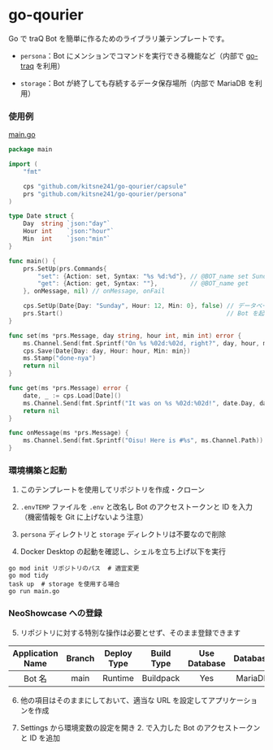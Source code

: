 # go-qourier

Go で traQ Bot を簡単に作るためのライブラリ兼テンプレートです。

- `persona`：Bot にメンションでコマンドを実行できる機能など（内部で [go-traq](https://github.com/traPtitech/go-traq) を利用）

- `storage`：Bot が終了しても存続するデータ保存場所（内部で MariaDB を利用）

### 使用例

[main.go](https://github.com/kitsne241/go-qourier/blob/main/main.go)

```go
package main

import (
	"fmt"

	cps "github.com/kitsne241/go-qourier/capsule"
	prs "github.com/kitsne241/go-qourier/persona"
)

type Date struct {
	Day  string `json:"day"`
	Hour int    `json:"hour"`
	Min  int    `json:"min"`
}

func main() {
	prs.SetUp(prs.Commands{
		"set": {Action: set, Syntax: "%s %d:%d"}, // @BOT_name set Sunday 21:00
		"get": {Action: get, Syntax: ""},         // @BOT_name get
	}, onMessage, nil) // onMessage, onFail

	cps.SetUp(Date{Day: "Sunday", Hour: 12, Min: 0}, false) // データベースに接続・必要に応じて初期化
	prs.Start()                                             // Bot を起動
}

func set(ms *prs.Message, day string, hour int, min int) error {
	ms.Channel.Send(fmt.Sprintf("On %s %02d:%02d, right?", day, hour, min))
	cps.Save(Date{Day: day, Hour: hour, Min: min})
	ms.Stamp("done-nya")
	return nil
}

func get(ms *prs.Message) error {
	date, _ := cps.Load[Date]()
	ms.Channel.Send(fmt.Sprintf("It was on %s %02d:%02d!", date.Day, date.Hour, date.Min))
	return nil
}

func onMessage(ms *prs.Message) {
	ms.Channel.Send(fmt.Sprintf("Oisu! Here is #%s", ms.Channel.Path))
}
```

### 環境構築と起動

1. このテンプレートを使用してリポジトリを作成・クローン

2. `.envTEMP` ファイルを `.env` と改名し Bot のアクセストークンと ID を入力（機密情報を Git に上げないよう注意）

3. `persona` ディレクトリと `storage` ディレクトリは不要なので削除

4. Docker Desktop の起動を確認し、シェルを立ち上げ以下を実行

  ```shell
  go mod init リポジトリのパス  # 適宜変更
  go mod tidy
  task up  # storage を使用する場合
  go run main.go
  ```

### NeoShowcase への登録

5. リポジトリに対する特別な操作は必要とせず、そのまま登録できます

| Application Name | Branch | Deploy Type | Build Type | Use Database | Database |
| :--------------: | :----: | :---------: | :--------: | :----------: | :------: |
|      Bot 名      |  main  |   Runtime   | Buildpack  |     Yes      | MariaDB  |

6. 他の項目はそのままにしておいて、適当な URL を設定してアプリケーションを作成

7. Settings から環境変数の設定を開き 2. で入力した Bot のアクセストークンと ID を追加
